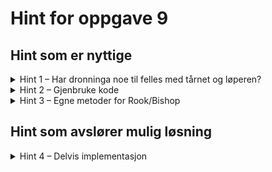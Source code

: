 # Hint for oppgave 9

## Hint som er nyttige

<details>
<summary>Hint 1 – Har dronninga noe til felles med tårnet og løperen?</summary>

Trekkene til dronninga er kombinasjonen av trekkene til tårnet og løperen. Du kan prøve å gjenbruke kode fra dem.

</details>

<details>
<summary>Hint 2 – Gjenbruke kode</summary>

For å kunne gjenbruke koden for å finne trekkene til tårenet og løperen i implementasjonen av dronninga må vi skrive 
litt om. Slik det er nå så ligger f.eks trekkene til tårnet i `Rook` sin `get_moves()`-metode. Dette er en metode, 
ikke en funksjon, ettersom den tar inn `&self`, og er kun tilgjengelig for å kalle fra en instans av en `Rook`. Vi 
ønsker derimot å kalle på noe à la `Rook::get_rook_moves()`. Da må vi lage en `get_rook_moves()`-funksjon i `Rook` 
som _ikke_ er en metode, men som er en offentlig, assosiert funksjon.

> En funksjon definert innenfor en `impl`-blokk er
>  * en metode dersom den tar `&self` (eller `&mut self`) som argument, og kan kun kalles fra en instans, som med  
   `self.get_moves()`
>  * en assosiert funksjon dersom den ikke tar inn `&self` (eller `&mut self`), og vi kan kalle den uten instans 
   dersom den er offentlig (markert med `pub` nøkkelordet), som med `Rook::get_rook_moves()`
> 
> Les mer om `struct`, metoder og assosierte funksjoner i [struct og trait](../../doc/teori/5-struct-og-trait.md) i 
> workshop-teorien.

</details>


<details>
<summary>Hint 3 – Egne metoder for Rook/Bishop</summary>

Om du ønsker å skille ut egne metoder til `Bishop`, som du kan kalle på fra en metode inni `impl Piece for Bishop {}`, kan
du legge dette inni en egen `impl`-blokk kun for `Bishop`

```rust
impl Bishop {
    fn my_custom_method(&self) -> MyResultType {
        // Implementasjon
    }
}
```
For å kunne kalle denne utenfor et `Bishop`-objekt må vi definere den uten `&self` i funksjonssignaturen:

```rust
impl Bishop {
    pub fn my_custom_method() -> MyResultType {
        // Implementasjon
    }
}
```

Dersom vi f.eks. vil bruke posisjonen `(u8, u8)` i en slik funksjon, må vi sende den inn som argument.

Les mer om `struct` og `impl`-blokker i [Implementere struct](../../doc/teori/5-struct-og-trait.md) i workshop-teorien.

</details>

## Hint som avslører mulig løsning

<details>
<summary>Hint 4 – Delvis implementasjon</summary>

I `Rook` og i `Bishop`:
```rust
impl Rook {
    pub fn get_rook_moves(position: &(u8, u8)) -> HashSet<Vec<(u8, u8)>> {
        // Flytte implementasjonen fra get_moves til hit
    }
}


impl Piece for Rook {
    /* resten av impl Piece */
    
    fn get_moves(&self, team: &HashSet<(u8, u8)>, rival_team: &HashSet<(u8, u8)>) -> HashSet<(u8, u8)> {
        Rook::get_rook_moves(&self.position).iter()
            .flat_map(|v| v.filter_blocked_squares(team, rival_team)).collect()
    }
}
```

I `Queen`:
```rust
impl Piece for Queen {
    fn get_moves(&self, team: &HashSet<(u8, u8)>, rival_team: &HashSet<(u8, u8)>) -> HashSet<(u8, u8)> {
        let mut move_directions = Rook::get_rook_moves(&self.position);
        move_directions.extend(Bishop::get_bishop_moves(&self.position));
        move_directions.iter()
            .flat_map(|v| v.filter_blocked_squares(team, rival_team)).collect()
    }
}
```
</details>
